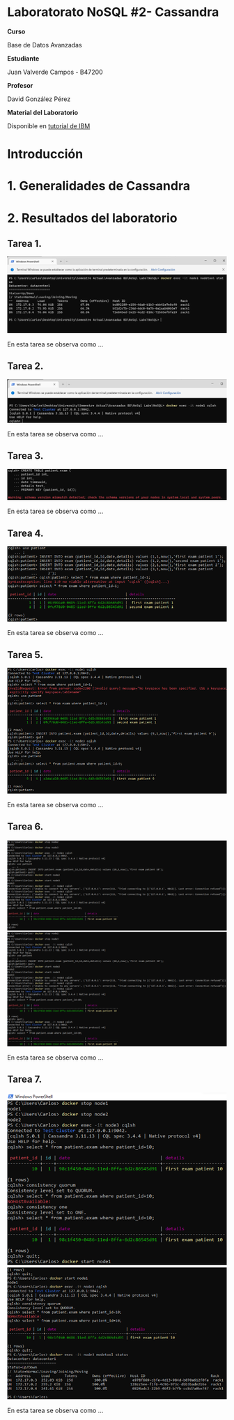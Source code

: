 # Laboratorato NoSQL #2- Cassandra
**Curso**

Base de Datos Avanzadas

**Estudiante**


Juan Valverde Campos - B47200

**Profesor**

David González Pérez

**Material del Laboratorio**

Disponible en [tutorial de IBM](https://developer.ibm.com/tutorials/ba-set-up-apache-cassandra-architecture/)

# Introducción 


# 1. Generalidades de Cassandra 




# 2. Resultados del laboratorio 

## Tarea 1. 

![](./images/1.png)


En esta tarea se observa como ...

## Tarea 2. 
![](./images/2.png)


En esta tarea se observa como ...

## Tarea 3. 
![](./images/3.png)

En esta tarea se observa como ...

## Tarea 4. 
![](./images/4.png)


En esta tarea se observa como ...

## Tarea 5. 
![](./images/5.png)

En esta tarea se observa como ...


## Tarea 6. 
![](./images/6(issueEnNodo3).png)
![](./images/6.1(despues).png)

En esta tarea se observa como ...


## Tarea 7. 
![](./images/7.0.png)
![](./images/7.1.png)

En esta tarea se observa como ...

